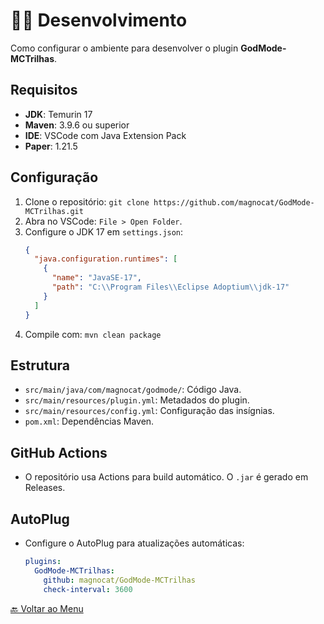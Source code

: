 # 🧑‍💻 Desenvolvimento

Como configurar o ambiente para desenvolver o plugin **GodMode-MCTrilhas**.

## Requisitos
- **JDK**: Temurin 17
- **Maven**: 3.9.6 ou superior
- **IDE**: VSCode com Java Extension Pack
- **Paper**: 1.21.5

## Configuração
1. Clone o repositório: `git clone https://github.com/magnocat/GodMode-MCTrilhas.git`
2. Abra no VSCode: `File > Open Folder`.
3. Configure o JDK 17 em `settings.json`:
   ```json
   {
     "java.configuration.runtimes": [
       {
         "name": "JavaSE-17",
         "path": "C:\\Program Files\\Eclipse Adoptium\\jdk-17"
       }
     ]
   }
   ```
4. Compile com: `mvn clean package`

## Estrutura
- `src/main/java/com/magnocat/godmode/`: Código Java.
- `src/main/resources/plugin.yml`: Metadados do plugin.
- `src/main/resources/config.yml`: Configuração das insígnias.
- `pom.xml`: Dependências Maven.

## GitHub Actions
- O repositório usa Actions para build automático. O `.jar` é gerado em Releases.

## AutoPlug
- Configure o AutoPlug para atualizações automáticas:
  ```yaml
  plugins:
    GodMode-MCTrilhas:
      github: magnocat/GodMode-MCTrilhas
      check-interval: 3600
  ```

[🔙 Voltar ao Menu](index.md)